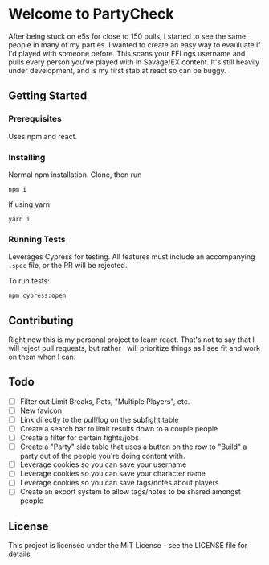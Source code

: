# Welcome to PartyCheck

After being stuck on e5s for close to 150 pulls, I started to see the same people in many of my parties. I wanted to create an easy way to evauluate if I'd played with someone before. This scans your FFLogs username and pulls every person you've played with in Savage/EX content. It's still heavily under development, and is my first stab at react so can be buggy.

## Getting Started

### Prerequisites

Uses npm and react.

### Installing
Normal npm installation. Clone, then run 

`npm i`

If using yarn 

`yarn i`

### Running Tests
Leverages Cypress for testing. All features must include an accompanying `.spec` file, or the PR will be rejected.

To run tests:

`npm cypress:open`

## Contributing
Right now this is my personal project to learn react. That's not to say that I will reject pull requests, but rather I will prioritize things as I see fit and work on them when I can.

## Todo

- [ ] Filter out Limit Breaks, Pets, "Multiple Players", etc.
- [ ] New favicon
- [ ] Link directly to the pull/log on the subfight table
- [ ] Create a search bar to limit results down to a couple people
- [ ] Create a filter for certain fights/jobs
- [ ] Create a "Party" side table that uses a button on the row to "Build" a party out of the people you're doing content with.
- [ ] Leverage cookies so you can save your username
- [ ] Leverage cookies so you can save your character name
- [ ] Leverage cookies so you can save tags/notes about players
- [ ] Create an export system to allow tags/notes to be shared amongst people

## License

This project is licensed under the MIT License - see the LICENSE file for details